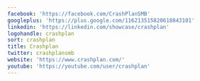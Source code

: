 ```yaml
---
facebook: 'https://facebook.com/CrashPlanSMB'
googleplus: 'https://plus.google.com/116213515820618843101'
linkedin: 'https://linkedin.com/showcase/crashplan'
logohandle: crashplan
sort: crashplan
title: Crashplan
twitter: crashplansmb
website: 'https://www.crashplan.com/'
youtube: 'https://youtube.com/user/crashplan'
---
```


